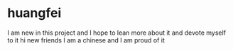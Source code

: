 # huangfei
I am new in this project and I hope to lean more about it and devote myself to it
hi new friends
I am a chinese and I am proud of it
